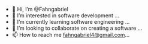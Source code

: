 - 👋 Hi, I’m @Fahngabriel
- 👀 I’m interested in software development ...
- 🌱 I’m currently learning software engineering ...
- 💞️ I’m looking to collaborate on creating a software ...
- 📫 How to reach me fahngabriel4@gmail.com...

<!---
Fahngabriel/Fahngabriel is a ✨ special ✨ repository because its `README.md` (this file) appears on your GitHub profile.
You can click the Preview link to take a look at your changes.
--->
